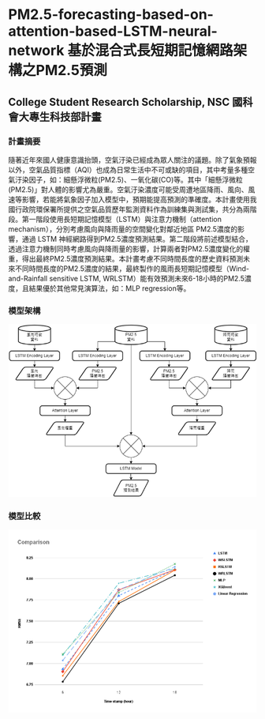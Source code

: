 # PM2.5-forecasting-based-on-attention-based-LSTM-neural-network 基於混合式長短期記憶網路架構之PM2.5預測
## College Student Research Scholarship, NSC 國科會大專生科技部計畫

### 計畫摘要
隨著近年來國人健康意識抬頭，空氣汙染已經成為眾人關注的議題。除了氣象預報以外，空氣品質指標（AQI）也成為日常生活中不可或缺的項目，其中考量多種空氣汙染因子，如：細懸浮微粒(PM2.5)、一氧化碳(CO)等。其中「細懸浮微粒(PM2.5)」對人體的影響尤為嚴重。空氣汙染濃度可能受周遭地區降雨、風向、風速等影響，若能將氣象因子加入模型中，預期能提高預測的準確度。本計畫使用我國行政院環保署所提供之空氣品質歷年監測資料作為訓練集與測試集，共分為兩階段。第一階段使用長短期記憶模型（LSTM）與注意力機制（attention mechanism），分別考慮風向與降雨量的空間變化對鄰近地區 PM2.5濃度的影響，通過 LSTM 神經網路得到PM2.5濃度預測結果。第二階段將前述模型結合，透過注意力機制同時考慮風向與降雨量的影響，計算兩者對PM2.5濃度變化的權重，得出最終PM2.5濃度預測結果。本計畫考慮不同時間長度的歷史資料預測未來不同時間長度的PM2.5濃度的結果，最終製作的風雨長短期記憶模型（Wind-and-Rainfall sensitive LSTM, WRLSTM）能有效預測未來6-18小時的PM2.5濃度，且結果優於其他常見演算法，如：MLP regression等。

### 模型架構
![image](https://github.com/WillHBX/PM2.5-forecasting-based-on-attention-based-LSTM-neural-network/blob/main/architecture.png?raw=true)

### 模型比較
![image](https://github.com/WillHBX/PM2.5-forecasting-based-on-attention-based-LSTM-neural-network/blob/main/Comparison%20(2).png?raw=true)
